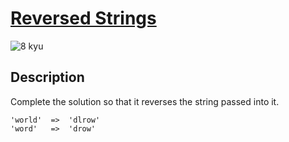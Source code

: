 # [Reversed Strings](https://www.codewars.com/kata/5168bb5dfe9a00b126000018)

![8 kyu](https://img.shields.io/badge/8-kyu-white?style=for-the-badge&labelColor=white&color=%23212121)

## Description

Complete the solution so that it reverses the string passed into it. 

```
'world'  =>  'dlrow'
'word'   =>  'drow'
```